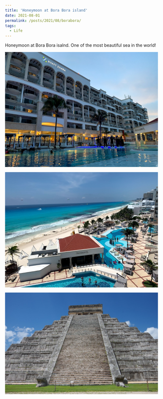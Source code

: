 ```yaml
---
title: 'Honeymoon at Bora Bora island'
date: 2021-08-01
permalink: /posts/2021/08/borabora/
tags:
  - Life
---
```

Honeymoon at Bora Bora isalnd. One of the most beautiful sea in the world!

<img src="/images/2021-08-27-21-32-16.png" style="display: block; margin: auto;" />
<br>
<img src="/images/2021-08-27-21-34-11.png" style="display: block; margin: auto;"/>
<br>
<img src="/images/2021-08-27-21-32-44.png" style="display: block; margin: auto;" />
